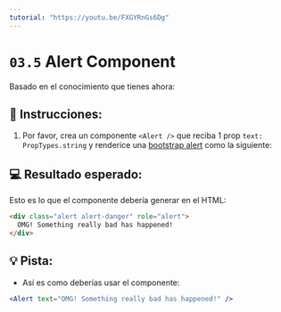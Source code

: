 ```yaml
---
tutorial: "https://youtu.be/FXGYRnGs6Dg"
---
```



# `03.5` Alert Component

Basado en el conocimiento que tienes ahora:

## 📝 Instrucciones:

1. Por favor, crea un componente `<Alert />` que reciba 1 prop `text: PropTypes.string` y renderice una [bootstrap alert](https://getbootstrap.com/docs/5.0/components/alerts/#examples) como la siguiente:

## 💻 Resultado esperado:

Esto es lo que el componente debería generar en el HTML:

```html
<div class="alert alert-danger" role="alert">
  OMG! Something really bad has happened!
</div>
```

## 💡 Pista:

+ Así es como deberías usar el componente:

```jsx
<Alert text="OMG! Something really bad has happened!" />
```
